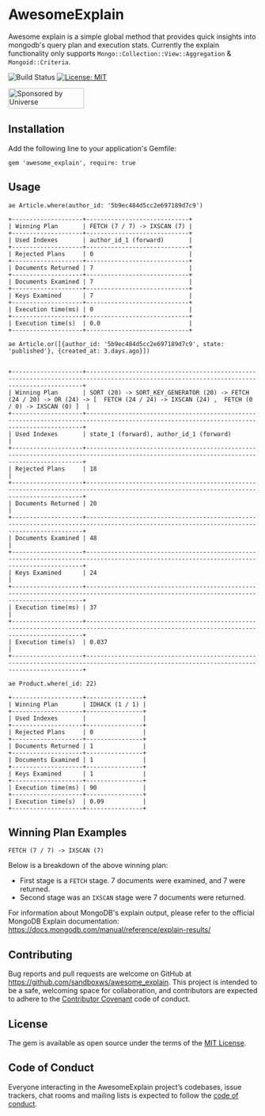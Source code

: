 # AwesomeExplain

Awesome explain is a simple global method that provides quick insights into mongodb's query plan and execution stats.
Currently the explain functionality only supports `Mongo::Collection::View::Aggregation` & `Mongoid::Criteria`.

![Build Status](https://github.com/sandboxws/awesome_explain/actions/workflows/ruby.yml/badge.svg)
[![License: MIT](https://img.shields.io/badge/License-MIT-yellow.svg)](https://opensource.org/licenses/MIT)

<a href="https://www.universe.com/" target="_blank" rel="noopener noreferrer">
  <img src="images/universe.png" height="41" width="153" alt="Sponsored by Universe" style="max-width:100%;">
</a>

## Installation

Add the following line to your application's Gemfile:

`gem 'awesome_explain', require: true`

## Usage

`ae Article.where(author_id: '5b9ec484d5cc2e697189d7c9')`

```
+--------------------+-----------------------------+
| Winning Plan       | FETCH (7 / 7) -> IXSCAN (7) |
+--------------------+-----------------------------+
| Used Indexes       | author_id_1 (forward)       |
+--------------------+-----------------------------+
| Rejected Plans     | 0                           |
+--------------------+-----------------------------+
| Documents Returned | 7                           |
+--------------------+-----------------------------+
| Documents Examined | 7                           |
+--------------------+-----------------------------+
| Keys Examined      | 7                           |
+--------------------+-----------------------------+
| Execution time(ms) | 0                           |
+--------------------+-----------------------------+
| Execution time(s)  | 0.0                         |
+--------------------+-----------------------------+
```

`ae Article.or([{author_id: '5b9ec484d5cc2e697189d7c9', state: 'published'}, {created_at: 3.days.ago}])`

```

+--------------------+-------------------------------------------------------------------------------------------------------------------------------------------+
| Winning Plan       | SORT (20) -> SORT_KEY_GENERATOR (20) -> FETCH (24 / 20) -> OR (24) -> [  FETCH (24 / 24) -> IXSCAN (24) ,  FETCH (0 / 0) -> IXSCAN (0) ]  |
+--------------------+-------------------------------------------------------------------------------------------------------------------------------------------+
| Used Indexes       | state_1 (forward), author_id_1 (forward)                                                                                                  |
+--------------------+-------------------------------------------------------------------------------------------------------------------------------------------+
| Rejected Plans     | 18                                                                                                                                        |
+--------------------+-------------------------------------------------------------------------------------------------------------------------------------------+
| Documents Returned | 20                                                                                                                                        |
+--------------------+-------------------------------------------------------------------------------------------------------------------------------------------+
| Documents Examined | 48                                                                                                                                        |
+--------------------+-------------------------------------------------------------------------------------------------------------------------------------------+
| Keys Examined      | 24                                                                                                                                        |
+--------------------+-------------------------------------------------------------------------------------------------------------------------------------------+
| Execution time(ms) | 37                                                                                                                                        |
+--------------------+-------------------------------------------------------------------------------------------------------------------------------------------+
| Execution time(s)  | 0.037                                                                                                                                     |
+--------------------+-------------------------------------------------------------------------------------------------------------------------------------------+
```

`ae Product.where(_id: 22)`

```
+--------------------+----------------+
| Winning Plan       | IDHACK (1 / 1) |
+--------------------+----------------+
| Used Indexes       |                |
+--------------------+----------------+
| Rejected Plans     | 0              |
+--------------------+----------------+
| Documents Returned | 1              |
+--------------------+----------------+
| Documents Examined | 1              |
+--------------------+----------------+
| Keys Examined      | 1              |
+--------------------+----------------+
| Execution time(ms) | 90             |
+--------------------+----------------+
| Execution time(s)  | 0.09           |
+--------------------+----------------+
```

## Winning Plan Examples

`FETCH (7 / 7) -> IXSCAN (7)`

Below is a breakdown of the above winning plan:

- First stage is a `FETCH` stage. 7 documents were examined, and 7 were returned.
- Second stage was an `IXSCAN` stage were 7 documents were returned.

For information about MongoDB's explain output, please refer to the official MongoDB Explain documentation:
https://docs.mongodb.com/manual/reference/explain-results/

## Contributing

Bug reports and pull requests are welcome on GitHub at https://github.com/sandboxws/awesome_explain. This project is intended to be a safe, welcoming space for collaboration, and contributors are expected to adhere to the [Contributor Covenant](http://contributor-covenant.org) code of conduct.

## License

The gem is available as open source under the terms of the [MIT License](http://opensource.org/licenses/MIT).

## Code of Conduct

Everyone interacting in the AwesomeExplain project’s codebases, issue trackers, chat rooms and mailing lists is expected to follow the [code of conduct](https://github.com/sandboxws/awesome_explain/blob/master/CODE_OF_CONDUCT.md).
